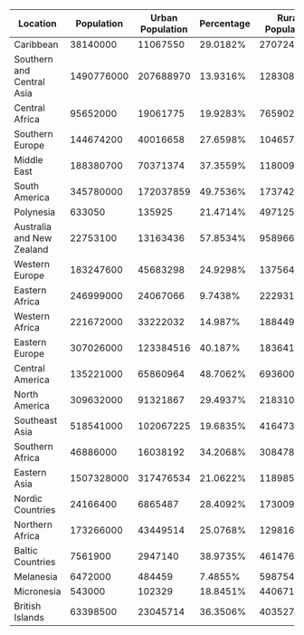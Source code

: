 | Location | Population | Urban Population | Percentage | Rural Population | Percentage |
| --- | --- | --- | --- | --- | --- |
| Caribbean | 38140000 | 11067550 | 29.0182% | 27072450 | 70.9818% |
| Southern and Central Asia | 1490776000 | 207688970 | 13.9316% | 1283087030 | 86.0684% |
| Central Africa | 95652000 | 19061775 | 19.9283% | 76590225 | 80.0717% |
| Southern Europe | 144674200 | 40016658 | 27.6598% | 104657542 | 72.3402% |
| Middle East | 188380700 | 70371374 | 37.3559% | 118009326 | 62.6441% |
| South America | 345780000 | 172037859 | 49.7536% | 173742141 | 50.2464% |
| Polynesia | 633050 | 135925 | 21.4714% | 497125 | 78.5286% |
| Australia and New Zealand | 22753100 | 13163436 | 57.8534% | 9589664 | 42.1466% |
| Western Europe | 183247600 | 45683298 | 24.9298% | 137564302 | 75.0702% |
| Eastern Africa | 246999000 | 24067066 | 9.7438% | 222931934 | 90.2562% |
| Western Africa | 221672000 | 33222032 | 14.987% | 188449968 | 85.013% |
| Eastern Europe | 307026000 | 123384516 | 40.187% | 183641484 | 59.813% |
| Central America | 135221000 | 65860964 | 48.7062% | 69360036 | 51.2938% |
| North America | 309632000 | 91321867 | 29.4937% | 218310133 | 70.5063% |
| Southeast Asia | 518541000 | 102067225 | 19.6835% | 416473775 | 80.3165% |
| Southern Africa | 46886000 | 16038192 | 34.2068% | 30847808 | 65.7932% |
| Eastern Asia | 1507328000 | 317476534 | 21.0622% | 1189851466 | 78.9378% |
| Nordic Countries | 24166400 | 6865487 | 28.4092% | 17300913 | 71.5908% |
| Northern Africa | 173266000 | 43449514 | 25.0768% | 129816486 | 74.9232% |
| Baltic Countries | 7561900 | 2947140 | 38.9735% | 4614760 | 61.0265% |
| Melanesia | 6472000 | 484459 | 7.4855% | 5987541 | 92.5145% |
| Micronesia | 543000 | 102329 | 18.8451% | 440671 | 81.1549% |
| British Islands | 63398500 | 23045714 | 36.3506% | 40352786 | 63.6494% |
